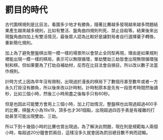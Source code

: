 # 罰目的時代

古代圍棋規則是比目法，看圍多少地才有勝負，隨著比賽越多發現越來越多問題結果產生越來越多規則，比如有雙活、盤角曲四規則判死、禁止自殺等。結果後來出現盤角曲四加上有雙活情況，最後眾人認為比較好是讓對局者自行選擇棄子轉換，重新簡化規則。

加上為了避免整盤棋出現一模一樣的場景所以會禁止全同型再現，理由是如果規則裡能出現一模一樣的棋局，表示可以無限循環，單劫雙劫三劫皆會出現無限循環強制和棋，但如果要為了打劫自補劫材，反而在比目法會自損目，所以改以數子法當作規則。

計時方式上因為早年沒有限制，出現過於漫長的棋局下了數個月甚至數年或者一方永久打掛沒有勝負，所以後來改以計時制，計時制原本是先有一段思考時間然後讀秒，比如三個小時，然後三小時用盡之後每手只有60秒。

但是也因此可能雙方會用上三個小時，加上打劫情況，整盤棋也出現過超過400手的比賽，棋盤大小為19x19，頂多也才361個點，出現超過四百手表是有複雜的打劫甚至可能出現雙劫、三劫。

所以下到十幾個小時的比賽也曾出現過。為了解決此問題，現在則是規範每人兩個小時，每超過20分鐘會罰兩目，這樣沒多久就會因為罰目總目數不夠而認輸。
